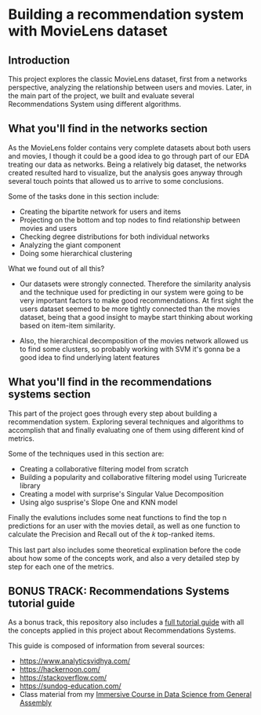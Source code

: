 # Building a recommendation system with MovieLens dataset

## Introduction

This project explores the classic MovieLens dataset, first from a networks perspective, analyzing the relationship between users and movies. Later, in the main part of the project, we built and evaluate several Recommendations System using different algorithms.

## What you'll find in the networks section

As the MovieLens folder contains very complete datasets about both users and movies, I though it could be a good idea to go through part of our EDA treating our data as networks. Being a relatively big dataset, the networks created resulted hard to visualize, but the analysis goes anyway through several touch points that allowed us to arrive to some conclusions.

Some of the tasks done in this section include:

* Creating the bipartite network for users and items
* Projecting on the bottom and top nodes to find relationship between movies and users
* Checking degree distributions for both individual networks
* Analyzing the giant component
* Doing some hierarchical clustering 

What we found out of all this?

* Our datasets were strongly connected. Therefore the similarity analysis and the technique used for predicting in our system were going to be very important factors to make good recommendations. At first sight the users dataset seemed to be more tightly connected than the movies dataset, being that a good insight to maybe start thinking about working based on item-item similarity.

* Also, the hierarchical decomposition of the movies network allowed us to find some clusters, so probably working with SVM it's gonna be a good idea to find underlying latent features

## What you'll find in the recommendations systems section

This part of the project goes through every step about building a recommendation system. Exploring several techniques and algorithms to accomplish that and finally evaluating one of them using different kind of metrics.

Some of the techniques used in this section are:

* Creating a collaborative filtering model from scratch
* Building a popularity and collaborative filtering model using Turicreate library
* Creating a model with surprise's Singular Value Decomposition
* Using algo susprise's Slope One and KNN model 

Finally the evalutions includes some neat functions to find the top n predictions for an user with the movies detail, as well as one function to calculate the Precision and Recall out of the 𝑘 top-ranked items.

This last part also includes some theoretical explination before the code about how some of the concepts work, and also a very detailed step by step for each one of the metrics.

## BONUS TRACK: Recommendations Systems tutorial guide

As a bonus track, this repository also includes a [full tutorial guide](./Introduction_to_recommendations_systems.pdf) with all the concepts applied in this project about Recommendations Systems.

This guide is composed of information from several sources:
* https://www.analyticsvidhya.com/
* https://hackernoon.com/
* https://stackoverflow.com/
* https://sundog-education.com/
* Class material from my [Immersive Course in Data Science from General Assembly](./https://generalassemb.ly/education/data-science-immersive)
